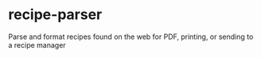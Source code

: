 # recipe-parser
Parse and format recipes found on the web for PDF, printing, or sending to a recipe manager
